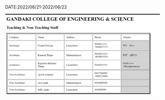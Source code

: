 DATE:2022/06/21-2022/06/22

![Table](https://github.com/ZamMar15/wt-lab-assignment/blob/master/Assignment/Assignment-8/table.png)
